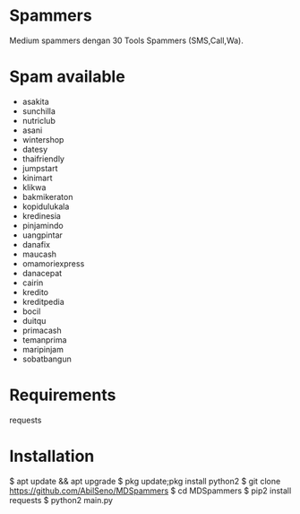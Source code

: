 # Spammers
  Medium spammers dengan 30 Tools Spammers (SMS,Call,Wa).
# Spam available
  
- asakita
- sunchilla 
- nutriclub
- asani
- wintershop
- datesy
- thaifriendly
- jumpstart
- kinimart
- klikwa
- bakmikeraton
- kopidulukala
- kredinesia
- pinjamindo
- uangpintar
- danafix
- maucash 
- omamoriexpress
- danacepat
- cairin
- kredito
- kreditpedia
- bocil
- duitqu
- primacash
- temanprima
- maripinjam
- sobatbangun
# Requirements
  requests
# Installation
  $ apt update && apt upgrade
$ pkg update;pkg install python2
$ git clone https://github.com/AbilSeno/MDSpammers
$ cd MDSpammers
$ pip2 install requests
$ python2 main.py

  
